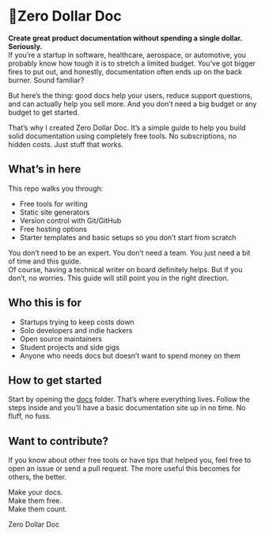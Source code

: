 # 💸Zero Dollar Doc  
**Create great product documentation without spending a single dollar. Seriously.**  
If you’re a startup in software, healthcare, aerospace, or automotive, you probably know how tough it is to stretch a limited budget.
You’ve got bigger fires to put out, and honestly, documentation often ends up on the back burner. Sound familiar?  

But here’s the thing: good docs help your users, reduce support questions, and can actually help you sell more. And you don’t need a big budget or any budget to get started.  

That’s why I created Zero Dollar Doc. It’s a simple guide to help you build solid documentation using completely free tools. No subscriptions, no hidden costs. Just stuff that works.
## What’s in here
This repo walks you through:  
- Free tools for writing
- Static site generators
- Version control with Git/GitHub
- Free hosting options
- Starter templates and basic setups so you don’t start from scratch
  
You don’t need to be an expert. You don’t need a team. You just need a bit of time and this guide.  
Of course, having a technical writer on board definitely helps. But if you don’t, no worries. This guide will still point you in the right direction.
## Who this is for
- Startups trying to keep costs down
- Solo developers and indie hackers
- Open source maintainers
- Student projects and side gigs
- Anyone who needs docs but doesn’t want to spend money on them
## How to get started
Start by opening the [docs](https://github.com/docmagician/docs-for-zero-dollars/tree/9d95b4d50adcf8f28aaae3d186dc8b852e8d742c/docs) folder. That’s where everything lives. Follow the steps inside and you’ll have a basic documentation site up in no time. No fluff, no fuss.
## Want to contribute?
If you know about other free tools or have tips that helped you, feel free to open an issue or send a pull request. The more useful this becomes for others, the better.

Make your docs.  
Make them free.  
Make them count.  

Zero Dollar Doc
